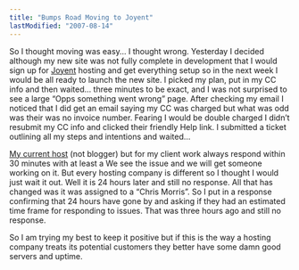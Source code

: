 ```yaml
---
title: "Bumps Road Moving to Joyent"
lastModified: "2007-08-14"
---
```


So I thought moving was easy… I thought wrong. Yesterday I decided although my new site was not fully complete in development that I would sign up for [Joyent](http://joyent.com/) hosting and get everything setup so in the next week I would be all ready to launch the new site. I picked my plan, put in my CC info and then waited… three minutes to be exact, and I was not surprised to see a large “Opps something went wrong” page. After checking my email I noticed that I did get an email saying my CC was charged but what was odd was their was no invoice number. Fearing I would be double charged I didn’t resubmit my CC info and clicked their friendly Help link. I submitted a ticket outlining all my steps and intentions and waited…

[My current host](http://surpasshosting.com/) (not blogger) but for my client work always respond within 30 minutes with at least a We see the issue and we will get someone working on it. But every hosting company is different so I thought I would just wait it out. Well it is 24 hours later and still no response. All that has changed was it was assigned to a “Chris Morris”. So I put in a response confirming that 24 hours have gone by and asking if they had an estimated time frame for responding to issues. That was three hours ago and still no response.

So I am trying my best to keep it positive but if this is the way a hosting company treats its potential customers they better have some damn good servers and uptime.
